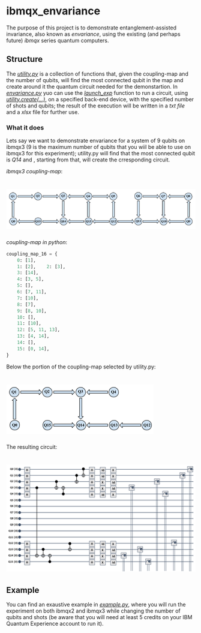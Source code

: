# ibmqx_envariance
The purpose of this project is to demonstrate entanglement-assisted invariance, also known as _envariance_, using the existing (and perhaps future) _ibmqx_ series quantum computers.

## Structure
The [_utility.py_](https://github.com/DavideFrr/ibmqx_envariance/blob/master/Envariance/utility.py) is a collection of functions that, given the coupling-map and the number of qubits, will find the most connected qubit in the map and create around it the quantum circuit needed for the demonstartion.
In [_envariance.py_](https://github.com/DavideFrr/ibmqx_envariance/blob/master/Envariance/envariance.py) yuo can use the [_launch_exp_](https://github.com/DavideFrr/ibmqx_envariance/blob/46829434dc18744d2f16d0d993c2db3160b9fd88/Envariance/envariance.py#L33) function to run a circuit, using [_utility.create(...)_](https://github.com/DavideFrr/ibmqx_envariance/blob/46829434dc18744d2f16d0d993c2db3160b9fd88/Envariance/utility.py#L140), on a specified back-end device, with the specified number of shots and qubits; the result of the execution will be written in a _txt file_ and a _xlsx_ file for further use.

### What it does

Lets say we want to demonstrate envariance for a system of 9 qubits on ibmqx3 (9 is the maximum number of qubits that you wiil be able to use on ibmqx3 for this experiment); utility.py will find that the most connected qubit is _Q14_ and , starting from that, will create the crresponding circuit.

_ibmqx3 coupling-map_:
# ![ibmqx3_coupling-map](images/ibmqx3_coupling-map.png)

_coupling-map in python_:
```python
coupling_map_16 = {
    0: [1],
    1: [2],    2: [3],
    3: [14],
    4: [3, 5],
    5: [],
    6: [7, 11],
    7: [10],
    8: [7],
    9: [8, 10],
    10: [],
    11: [10],
    12: [5, 11, 13],
    13: [4, 14],
    14: [],
    15: [0, 14],
}
```

Below the portion of the coupling-map selected by utility.py:
# ![ibmqx3_envariance_coupling-map](images/ibmqx3_env_map.png)
The resulting circuit:
# ![9-qubits_envariance_circuit](images/9_env_circ.png)

## Example
You can find an exaustive example in [_example.py_](https://github.com/DavideFrr/ibmqx_envariance/blob/master/Envariance/example.py), where you will run the experiment on both ibmqx2 and ibmqx3 while changing the number of qubits and shots (be aware that you will need at least 5 credits on your IBM Quantum Experience account to run it).

